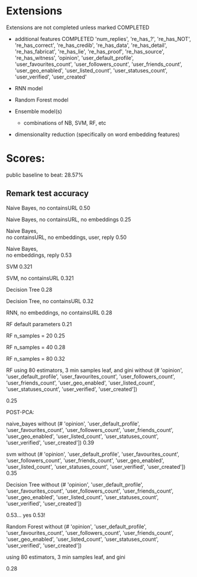 Extensions
==========

Extensions are not completed unless marked COMPLETED


- additional features       COMPLETED
  'num_replies', 
  're_has_?', 
  're_has_NOT', 
  're_has_correct',
  're_has_credib', 
  're_has_data', 
  're_has_detail', 
  're_has_fabricat', 
  're_has_lie', 
  're_has_proof', 
  're_has_source', 
  're_has_witness', 
  'opinion', 
  'user_default_profile',
  'user_favourites_count', 
  'user_followers_count', 
  'user_friends_count', 
  'user_geo_enabled', 
  'user_listed_count', 
  'user_statuses_count', 
  'user_verified', 
  'user_created'

- RNN model

- Random Forest model

- Ensemble model(s)
  - combinations of NB, SVM, RF, etc

- dimensionality reduction (specifically on word embedding features)



Scores:
=======

public baseline to beat: 28.57%


Remark              test accuracy
---------------------------------

Naive Bayes, 
no containsURL      0.50

Naive Bayes, 
no containsURL,
no embeddings       0.25


Naive Bayes,        
no containsURL,
no embeddings,
user, 
reply               0.50

Naive Bayes,        
no embeddings,
reply               0.53


SVM                 0.321

SVM, 
no containsURL      0.321


Decision Tree       0.28

Decision Tree,
no containsURL      0.32


RNN,
no embeddings,
no containsURL      0.28



RF
default parameters  0.21

RF
n_samples = 20  0.25


RF
n_samples = 40 0.28

RF
n_samples = 80  0.32


RF
using 80 estimators, 3 min samples leaf, and gini
without (# 'opinion', 'user_default_profile', 'user_favourites_count', 'user_followers_count', 'user_friends_count', 'user_geo_enabled', 'user_listed_count',  'user_statuses_count', 'user_verified', 'user_created'])

0.25


POST-PCA:

naive_bayes
without (# 'opinion', 'user_default_profile', 'user_favourites_count', 'user_followers_count', 'user_friends_count', 'user_geo_enabled', 'user_listed_count',  'user_statuses_count', 'user_verified', 'user_created'])
0.39

svm
without  (# 'opinion', 'user_default_profile', 'user_favourites_count', 'user_followers_count', 'user_friends_count', 'user_geo_enabled', 'user_listed_count',  'user_statuses_count', 'user_verified', 'user_created'])
0.35

Decision Tree
without  (# 'opinion', 'user_default_profile', 'user_favourites_count', 'user_followers_count', 'user_friends_count', 'user_geo_enabled', 'user_listed_count',  'user_statuses_count', 'user_verified', 'user_created'])

0.53... yes 0.53!

Random Forest 
without  (# 'opinion', 'user_default_profile', 'user_favourites_count', 'user_followers_count', 'user_friends_count', 'user_geo_enabled', 'user_listed_count',  'user_statuses_count', 'user_verified', 'user_created'])

using 80 estimators, 3 min samples leaf, and gini

0.28










